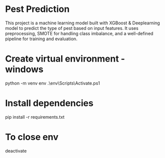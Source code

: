 
# Pest Prediction
This project is a machine learning model built with XGBoost & Deeplearning model to predict the type of pest based on input features. It uses preprocessing, SMOTE for handling class imbalance, and a well-defined pipeline for training and evaluation.



# Create virtual environment - windows
python -m venv env
.\env\Scripts\Activate.ps1 

# Install dependencies
pip install -r requirements.txt

# To close env
deactivate



